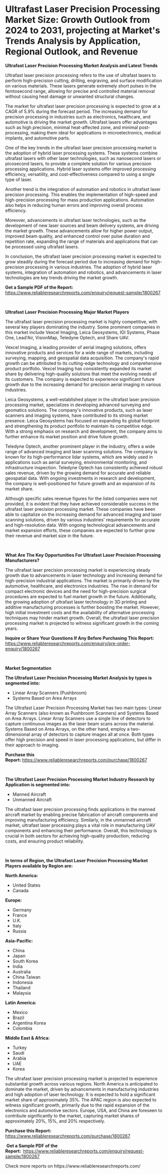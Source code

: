 <p><h1>Ultrafast Laser Precision Processing Market Size: Growth Outlook from 2024 to 2031, projecting at Market's Trends Analysis by Application, Regional Outlook, and Revenue</h1></p><p><strong>Ultrafast Laser Precision Processing Market Analysis and Latest Trends</strong></p>
<p><p>Ultrafast laser precision processing refers to the use of ultrafast lasers to perform high-precision cutting, drilling, engraving, and surface modification on various materials. These lasers generate extremely short pulses in the femtosecond range, allowing for precise and controlled material removal without causing heat damage or unwanted structural changes.</p><p>The market for ultrafast laser precision processing is expected to grow at a CAGR of 5.9% during the forecast period. The increasing demand for precision processing in industries such as electronics, healthcare, and automotive is driving the market growth. Ultrafast lasers offer advantages such as high precision, minimal heat-affected zone, and minimal post-processing, making them ideal for applications in microelectronics, medical implants, and automotive parts.</p><p>One of the key trends in the ultrafast laser precision processing market is the adoption of hybrid laser processing systems. These systems combine ultrafast lasers with other laser technologies, such as nanosecond lasers or picosecond lasers, to provide a complete solution for various precision processing applications. Hybrid laser systems offer improved processing efficiency, versatility, and cost-effectiveness compared to using a single type of laser.</p><p>Another trend is the integration of automation and robotics in ultrafast laser precision processing. This enables the implementation of high-speed and high-precision processing for mass production applications. Automation also helps in reducing human errors and improving overall process efficiency.</p><p>Moreover, advancements in ultrafast laser technologies, such as the development of new laser sources and beam delivery systems, are driving the market growth. These advancements allow for higher power output, improved beam quality, and enhanced control over pulse duration and repetition rate, expanding the range of materials and applications that can be processed using ultrafast lasers.</p><p>In conclusion, the ultrafast laser precision processing market is expected to grow steadily during the forecast period due to increasing demand for high-precision processing in various industries. The adoption of hybrid laser systems, integration of automation and robotics, and advancements in laser technologies are key trends driving the market growth.</p></p>
<p><strong>Get a Sample PDF of the Report:&nbsp;</strong> <a href="https://www.reliableresearchreports.com/enquiry/request-sample/1800267">https://www.reliableresearchreports.com/enquiry/request-sample/1800267</a></p>
<p>&nbsp;</p>
<p><strong>Ultrafast Laser Precision Processing Major Market Players</strong></p>
<p><p>The ultrafast laser precision processing market is highly competitive, with several key players dominating the industry. Some prominent companies in this market include Vexcel Imaging, Leica Geosystems, IGI Systems, Phase One, Lead'Air, VisionMap, Teledyne Optech, and Share UAV.</p><p>Vexcel Imaging, a leading provider of aerial imaging solutions, offers innovative products and services for a wide range of markets, including surveying, mapping, and geospatial data acquisition. The company's rapid growth can be attributed to its cutting-edge technology and comprehensive product portfolio. Vexcel Imaging has consistently expanded its market share by delivering high-quality solutions that meet the evolving needs of its customers. The company is expected to experience significant future growth due to the increasing demand for precision aerial imaging in various industries.</p><p>Leica Geosystems, a well-established player in the ultrafast laser precision processing market, specializes in developing advanced surveying and geomatics solutions. The company's innovative products, such as laser scanners and imaging systems, have contributed to its strong market presence. Leica Geosystems has focused on expanding its global footprint and strengthening its product portfolio to maintain its competitive edge. With a strong emphasis on research and development, the company aims to further enhance its market position and drive future growth.</p><p>Teledyne Optech, another prominent player in the industry, offers a wide range of advanced imaging and laser scanning solutions. The company is known for its high-performance lidar systems, which are widely used in applications such as aerial surveying, environmental monitoring, and infrastructure inspection. Teledyne Optech has consistently achieved robust sales revenue, driven by the growing demand for accurate and reliable geospatial data. With ongoing investments in research and development, the company is well-positioned for future growth and an expansion of its market share.</p><p>Although specific sales revenue figures for the listed companies were not provided, it is evident that they have achieved considerable success in the ultrafast laser precision processing market. These companies have been able to capitalize on the increasing demand for advanced imaging and laser scanning solutions, driven by various industries' requirements for accurate and high-resolution data. With ongoing technological advancements and market expansion efforts, these companies are expected to further grow their revenue and market size in the future.</p></p>
<p>&nbsp;</p>
<p><strong>What Are The Key Opportunities For Ultrafast Laser Precision Processing Manufacturers?</strong></p>
<p><p>The ultrafast laser precision processing market is experiencing steady growth due to advancements in laser technology and increasing demand for high-precision industrial applications. The market is primarily driven by the automotive, healthcare, and electronics industries. The rise in demand for compact electronic devices and the need for high-precision surgical procedures are expected to fuel market growth in the future. Additionally, the growing adoption of ultrafast laser technology in 3D printing and additive manufacturing processes is further boosting the market. However, high initial investment costs and the availability of alternative processing techniques may hinder market growth. Overall, the ultrafast laser precision processing market is projected to witness significant growth in the coming years.</p></p>
<p><strong>Inquire or Share Your Questions If Any Before Purchasing This Report:</strong> <a href="https://www.reliableresearchreports.com/enquiry/pre-order-enquiry/1800267">https://www.reliableresearchreports.com/enquiry/pre-order-enquiry/1800267</a></p>
<p>&nbsp;</p>
<p><strong>Market Segmentation</strong></p>
<p><strong>The Ultrafast Laser Precision Processing Market Analysis by types is segmented into:</strong></p>
<p><ul><li>Linear Array Scanners (Pushbroom)</li><li>Systems Based on Area Arrays</li></ul></p>
<p><p>The Ultrafast Laser Precision Processing Market has two main types: Linear Array Scanners (also known as Pushbroom Scanners) and Systems Based on Area Arrays. Linear Array Scanners use a single line of detectors to capture continuous images as the laser beam scans across the material. Systems Based on Area Arrays, on the other hand, employ a two-dimensional array of detectors to capture images all at once. Both types offer high precision and speed in laser processing applications, but differ in their approach to imaging.</p></p>
<p><strong>Purchase this Report:&nbsp;</strong><a href="https://www.reliableresearchreports.com/purchase/1800267">https://www.reliableresearchreports.com/purchase/1800267</a></p>
<p>&nbsp;</p>
<p><strong>The Ultrafast Laser Precision Processing Market Industry Research by Application is segmented into:</strong></p>
<p><ul><li>Manned Aircraft</li><li>Unmanned Aircraft</li></ul></p>
<p><p>The ultrafast laser precision processing finds applications in the manned aircraft market by enabling precise fabrication of aircraft components and improving manufacturing efficiency. Similarly, in the unmanned aircraft market, ultrafast laser processing plays a vital role in manufacturing UAV components and enhancing their performance. Overall, this technology is crucial in both sectors for achieving high-quality production, reducing costs, and ensuring product reliability.</p></p>
<p>&nbsp;</p>
<p><strong>In terms of Region, the Ultrafast Laser Precision Processing Market Players available by Region are:</strong></p>
<p>
    <p> <strong> North America: </strong>
        <ul>
            <li>United States</li>
            <li>Canada</li>
        </ul>
        </p> 
    <p> <strong> Europe: </strong>
        <ul>
            <li>Germany</li>
            <li>France</li>
            <li>U.K.</li>
            <li>Italy</li>
            <li>Russia</li>
        </ul>
        </p> 
    <p> <strong> Asia-Pacific: </strong>
        <ul>
            <li>China</li>
            <li>Japan</li>
            <li>South Korea</li>
            <li>India</li>
            <li>Australia</li>
            <li>China Taiwan</li>
            <li>Indonesia</li>
            <li>Thailand</li>
            <li>Malaysia</li>
        </ul>
        </p> 
    <p> <strong> Latin America: </strong>
        <ul>
            <li>Mexico</li>
            <li>Brazil</li>
            <li>Argentina Korea</li>
            <li>Colombia</li>
        </ul>
        </p> 
    <p> <strong> Middle East & Africa: </strong>
        <ul>
            <li>Turkey</li>
            <li>Saudi</li>
            <li>Arabia</li>
            <li>UAE</li>
            <li>Korea</li>
        </ul>
    </p>
    </p>
<p><p>The ultrafast laser precision processing market is projected to experience substantial growth across various regions. North America is anticipated to dominate the market, driven by advancements in manufacturing industries and high adoption of laser technology. It is expected to hold a significant market share of approximately 35%. The APAC region is also expected to witness significant growth, primarily due to the rapid expansion of the electronics and automotive sectors. Europe, USA, and China are foreseen to contribute significantly to the market, capturing market shares of approximately 20%, 15%, and 20% respectively.</p></p>
<p><strong>Purchase this Report: </strong><a href="https://www.reliableresearchreports.com/purchase/1800267">https://www.reliableresearchreports.com/purchase/1800267</a></p>
<p>&nbsp;<strong>Get a Sample PDF of the Report:&nbsp;&nbsp;</strong><a href="https://www.reliableresearchreports.com/enquiry/request-sample/1800267">https://www.reliableresearchreports.com/enquiry/request-sample/1800267</a></p>
<p><strong></strong></p>
<p>Check more reports on https://www.reliableresearchreports.com/</p>